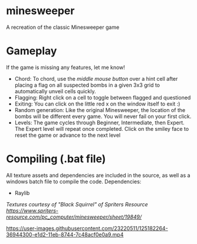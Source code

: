 # minesweeper
 A recreation of the classic Minesweeper game
 
 # Gameplay
 If the game is missing any features, let me know!
 * Chord: To chord, use the *middle mouse button* over a hint cell after placing a flag on all suspected bombs in a given 3x3 grid to automatically unveil cells quickly.
 * Flagging: Right click on a cell to toggle between flagged and questioned
 * Exiting: You can click on the little red x on the window itself to exit :)
 * Random generation: Like the original Minesweeper, the location of the bombs will be different every game. You will never fail on your first click.
 * Levels: The game cycles through Beginner, Intermediate, then Expert. The Expert level will repeat once completed. Click on the smiley face to reset the game or advance to the next level
 
 # Compiling (.bat file)
 All texture assets and dependencies are included in the source, as well as a windows batch file to compile the code.
 Dependencies:
 * Raylib

*Textures courtesy of "Black Squirrel" of Spriters Resource*
*https://www.spriters-resource.com/pc_computer/minesweeper/sheet/19849/*



https://user-images.githubusercontent.com/23220511/125182264-36944300-e1d2-11eb-8744-7c48acf0e0a9.mp4


